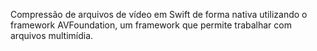 Compressão de arquivos de vídeo em Swift de forma nativa utilizando o framework AVFoundation, um framework que permite trabalhar com arquivos multimídia.
